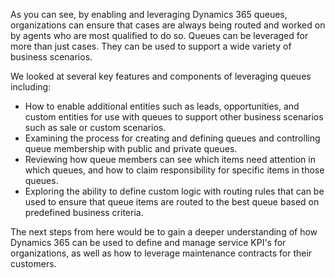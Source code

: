 As you can see, by enabling and leveraging Dynamics 365 queues, organizations can ensure that cases are always being routed and worked on by agents who are most qualified to do so. Queues can be leveraged for more than just cases. They can be used to support a wide variety of business scenarios.

We looked at several key features and components of leveraging queues including:

-   How to enable additional entities such as leads, opportunities, and     custom entities for use with queues to support other business scenarios such as sale or custom scenarios.
-   Examining the process for creating and defining queues and controlling queue membership with public and private queues.
-   Reviewing how queue members can see which items need attention in which queues, and how to claim responsibility for specific items in those queues.
-   Exploring the ability to define custom logic with routing rules that can be used to ensure that queue items are routed to the best queue based on predefined business criteria.

The next steps from here would be to gain a deeper understanding of how Dynamics 365 can be used to define and manage service KPI's for organizations, as well as how to leverage maintenance contracts for their customers.
